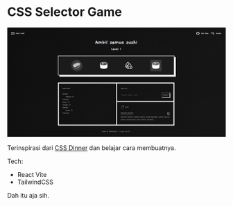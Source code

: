 # CSS Selector Game

![Preview](/public/snap.png)

Terinspirasi dari [CSS Dinner](http://cssdiner.com/) dan belajar cara membuatnya.

Tech:

- React Vite
- TailwindCSS

Dah itu aja sih.
